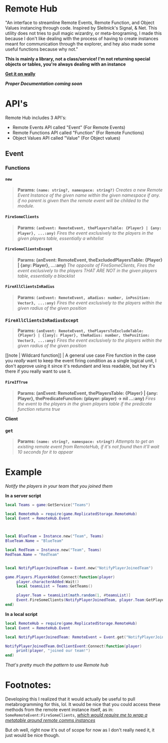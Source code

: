 # Remote Hub

"An interface to streamline Remote Events, Remote Function, and Object Values instancing through code. Inspired by Sleitnick's Signal, & Net. 
This utility does not tries to pull magic wizardry, or meta-brograming, I made this because I don't like dealing with the process of having to create instances meant for communication through the explorer, 
and hey also made some useful functions because why not."

**This is mainly a library, not a class/service! I'm not returning special objects or tables,  you're always dealing with an instance**

**[Get it on wally](https://wally.run/package/cluelessd3v/remotehub)**


***Proper Documentation coming soon***


# API's
Remote Hub includes 3 API's:
- Remote Events API called "Event" (For Remote Events)
- Remote Functions API called "Function" (For Remote Functions)
- Object Values API called "Value" (For Object values)



## Event


### Functions
#### `new`
>**Params: `(name: string?, namespace: string?)`**
> *Creates a new Remote Event Instance of the given name within the given namespace if any. if no parent is given then the remote event will be childed to the module.*



#### `FireSomeClients`
>**Params: `(anEvent: RemoteEvent, thePlayersTable: {Player} | {any: Player}, ...:any)`**
> *Fires the event exclusively to the players in the given players table, essentially a whitelist*



#### `FireSomeClientsExcept`
>**Params: (anEvent: RemoteEvent, theExcludedPlayersTable: {Player} | {any: Player}, ...:any)**
> *The opposite of FireSomeClients, Fires the event exclusively to the players THAT ARE NOT in the given players table, essentially a blacklist*





#### `FireAllClientsInRadius`
>**Params: `(anEvent: RemoteEvent, aRadius: number, inPosition: Vector3, ...:any)`**
> *Fires the event exclusively to the players within the given radius of the given position*


### `FireAllClientsInRadiusExcept`
>**Params: `(anEvent: RemoteEvent, thePlayersToExcludeTable: {Player} | {[any]: Player}, theRadius: number, thePosition: Vector3, ...:any)`**
> *Fires the event exclusively to the players within the given radius of the given position*


[[note | Wildcard function]]
| A general use case Fire function in the case you *really* want to keep the event firing condition as a single logical unit, I don't approve using it since it's redundant and less readable, but hey it's there if you really want to use it.

#### `FireIfTrue`
>**Params: (anEvent: RemoteEvent, thePlayersTable: {Player} | {any: Player}, thePredicateFunction: (player: player) -> nil ...:any)**
> *Fires the event to the players in the given players table if the predicate function returns true*


**Client**

### `get`
>**Params: `(name: string?, namespace: string?)`**
> *Attempts to get an existing remote event from RemoteHub, if it's not found then it'll wait 10 seconds for it to appear*


# Example

*Notify the players in your team that you joined them* 

**In a server script**
```lua
local Teams = game:GetService("Teams")

local RemoteHub = require(game.ReplicatedStorage.RemoteHub)
local Event = RemoteHub.Event



local BlueTeam = Instance.new("Team", Teams)
BlueTeam.Name = "BlueTeam"

local RedTeam = Instance.new("Team", Teams)
RedTeam.Name = "RedTeam"


local NotifyPlayerJoinedTeam = Event.new("NotifyPlayerJoinedTeam")

game.Players.PlayerAdded:Connect(function(player)
     player.characterAdded:Wait()
     local teamsList = Teams:GetTeams()

     player.Team = teamsList[math.random(1, #teamsList)]
     Event.FireSomeClients(NotifyPlayerJoinedTeam, player.Team:GetPlayers(), player)
end)
```

**In a local script**
```lua
local RemoteHub = require(game.ReplicatedStorage.RemoteHub)
local Event = RemoteHub.Event

local NotifyPlayerJoinedTeam: RemoteEvent = Event.get("NotifyPlayerJoinedTeam")

NotifyPlayerJoinedTeam.OnClientEvent:Connect(function(player)
     print(player, "joined our team!")
end)
```


*That's pretty much the pattern to use Remote hub*


# Footnotes:
Developing this I realized that it would actually be useful to pull metabrogramming for this, lol. It would be nice that you could access these methods from the remote event instance itself, as in: `SomeRemoteEvent:FireSomeClients`, *[which would require me to wrap a metatable around remote comms instances](https://devforum.roblox.com/t/wrapping-with-metatables-or-how-to-alter-the-functionality-of-roblox-objects-without-touching-them/221611)*

But oh well, right now it's out of scope for now as I don't really need it, it just would be nice though.


